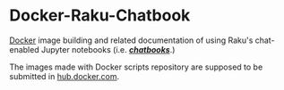 # Docker-Raku-Chatbook

[Docker](https://www.docker.com) 
image building and related documentation of using Raku's chat-enabled Jupyter notebooks 
(i.e. [***chatbooks***](https://raku.land/zef:antononcube/Jupyter::Chatbook).)

The images made with Docker scripts repository are supposed to be submitted in [hub.docker.com](https://hub.docker.com).
